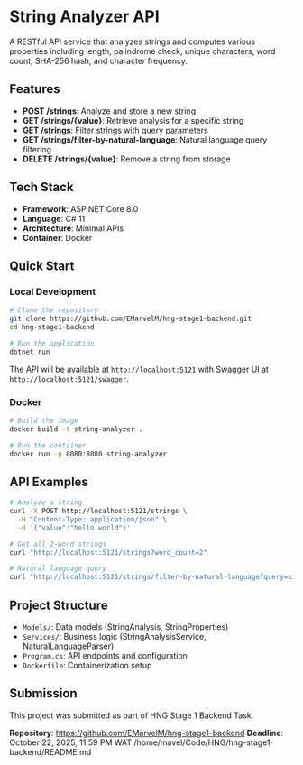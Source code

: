 # String Analyzer API

A RESTful API service that analyzes strings and computes various properties including length, palindrome check, unique characters, word count, SHA-256 hash, and character frequency.

## Features

- **POST /strings**: Analyze and store a new string
- **GET /strings/{value}**: Retrieve analysis for a specific string
- **GET /strings**: Filter strings with query parameters
- **GET /strings/filter-by-natural-language**: Natural language query filtering
- **DELETE /strings/{value}**: Remove a string from storage

## Tech Stack

- **Framework**: ASP.NET Core 8.0
- **Language**: C# 11
- **Architecture**: Minimal APIs
- **Container**: Docker

## Quick Start

### Local Development

```bash
# Clone the repository
git clone https://github.com/EMarvelM/hng-stage1-backend.git
cd hng-stage1-backend

# Run the application
dotnet run
```

The API will be available at `http://localhost:5121` with Swagger UI at `http://localhost:5121/swagger`.

### Docker

```bash
# Build the image
docker build -t string-analyzer .

# Run the container
docker run -p 8080:8080 string-analyzer
```

## API Examples

```bash
# Analyze a string
curl -X POST http://localhost:5121/strings \
  -H "Content-Type: application/json" \
  -d '{"value":"hello world"}'

# Get all 2-word strings
curl "http://localhost:5121/strings?word_count=2"

# Natural language query
curl "http://localhost:5121/strings/filter-by-natural-language?query=single%20word%20palindromic%20strings"
```

## Project Structure

- `Models/`: Data models (StringAnalysis, StringProperties)
- `Services/`: Business logic (StringAnalysisService, NaturalLanguageParser)
- `Program.cs`: API endpoints and configuration
- `Dockerfile`: Containerization setup

## Submission

This project was submitted as part of HNG Stage 1 Backend Task.

**Repository**: https://github.com/EMarvelM/hng-stage1-backend
**Deadline**: October 22, 2025, 11:59 PM WAT</content>
<parameter name="filePath">/home/mavel/Code/HNG/hng-stage1-backend/README.md